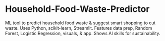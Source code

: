 # Household-Food-Waste-Predictor
ML tool to predict household food waste &amp; suggest smart shopping to cut waste. Uses Python, scikit-learn, Streamlit. Features data prep, Random Forest, Logistic Regression, visuals, &amp; app. Shows AI skills for sustainability.
